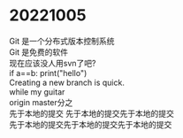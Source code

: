 # 20221005
Git 是一个分布式版本控制系统  
Git 是免费的软件  
现在应该没人用svn了吧?    
if a==b:
  print("hello")  
Creating a new branch is quick.  
while my guitar  
origin master分之  
先于本地的提交
先于本地的提交先于本地的提交  
先于本地的提交先于本地的提交先于本地的提交

